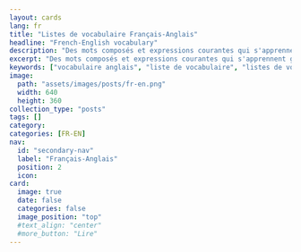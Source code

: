 ```yaml
---
layout: cards
lang: fr
title: "Listes de vocabulaire Français-Anglais"
headline: "French-English vocabulary"
description: "Des mots composés et expressions courantes qui s'apprennent généralement par la pratique."
excerpt: "Des mots composés et expressions courantes qui s'apprennent généralement par la pratique."
keywords: ["vocabulaire anglais", "liste de vocabulaire", "listes de vocabulaire anglais", "liste de mots anglais", "listes de mots anglais", "apprendre l'anglais"]
image:
  path: "assets/images/posts/fr-en.png"
  width: 640
  height: 360
collection_type: "posts"
tags: []
category:
categories: [FR-EN]
nav:
  id: "secondary-nav"
  label: "Français-Anglais"
  position: 2
  icon:
card:
  image: true
  date: false
  categories: false
  image_position: "top"
  #text_align: "center"
  #more_button: "Lire"
---
```

